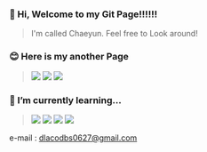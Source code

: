 ### 👋 Hi, Welcome to my Git Page!!!!!!  
> I'm called Chaeyun. Feel free to Look around!   

### 😊 Here is my another Page
> <a href="https://blog.naver.com/codbs0627" target="_blank"><img src="https://img.shields.io/badge/blog-03C75A?style=flat&logo=Naver&logoColor=white"/></a> <a href="https://well-macaroni-835.notion.site/Chaeyun-s-Notion-Home-5ff091ae60df45338a8c090c49ec51d3" target="_blank"><img src="https://img.shields.io/badge/notion-000000?style=flat&logo=Notion&logoColor=white"/></a> <a href="https://www.instagram.com/l_imchaeyun/" target="_blank"><img src="https://img.shields.io/badge/instagram-E4405F?style=flat&logo=Instagram&logoColor=white"/></a>  

### 📖 I’m currently learning...  
> <img src="https://img.shields.io/badge/JAVA-007396?style=flat&logo=java&logoColor=white"> <img src="https://img.shields.io/badge/KOTLIN-7F52FF?style=flat&logo=Kotlin&logoColor=white"/> <img src="https://img.shields.io/badge/UNITY-222324?style=flat&logo=Unity&logoColor=white"/> <img src="https://img.shields.io/badge/C Sharp-239120?style=flat&logo=Csharp&logoColor=white"/>
<!--여기는 아이콘 보관소
Java : <img src="https://img.shields.io/badge/JAVA-007396?style=flat&logo=java&logoColor=white">
Unity : <img src="https://img.shields.io/badge/UNITY-222324?style=flat&logo=Unity&logoColor=white"/>
Kotlin : <img src="https://img.shields.io/badge/KOTLIN-7F52FF?style=flat&logo=Kotlin&logoColor=white"/>
C# : <img src="https://img.shields.io/badge/C Sharp-239120?style=flat&logo=Csharp&logoColor=white"/>
Spring : <img src="https://img.shields.io/badge/SPRING-6DB33F?style=flat&logo=Spring&logoColor=white"/>
Js : <img src="https://img.shields.io/badge/JS-F7DF1E?style=flat&logo=Javascript&logoColor=white"/>
C : <img src="https://img.shields.io/badge/C-A8B9CCF?style=flat&logo=C&logoColor=white"/> 
-->



e-mail : dlacodbs0627@gmail.com

<!--
**ChaeDoll/ChaeDoll** is a ✨ _special_ ✨ repository because its `README.md` (this file) appears on your GitHub profile.

Here are some ideas to get you started:

- 🔭 I’m currently working on ...
- 🌱 I’m currently learning ...
- 👯 I’m looking to collaborate on ...
- 🤔 I’m looking for help with ...
- 💬 Ask me about ...
- 📫 How to reach me: ...
- 😄 Pronouns: ...
- ⚡ Fun fact: ...
-->

